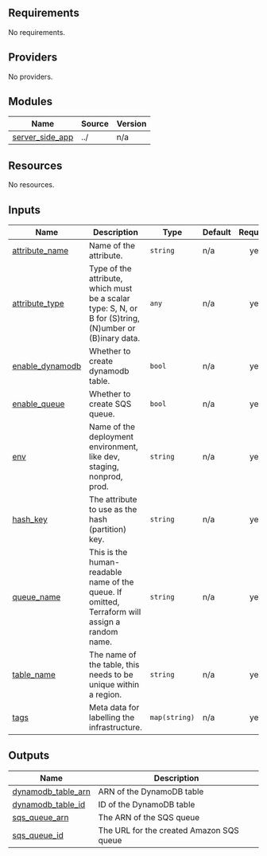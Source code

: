 ## Requirements

No requirements.

## Providers

No providers.

## Modules

| Name | Source | Version |
|------|--------|---------|
| <a name="module_server_side_app"></a> [server\_side\_app](#module\_server\_side\_app) | ../ | n/a |

## Resources

No resources.

## Inputs

| Name | Description | Type | Default | Required |
|------|-------------|------|---------|:--------:|
| <a name="input_attribute_name"></a> [attribute\_name](#input\_attribute\_name) | Name of the attribute. | `string` | n/a | yes |
| <a name="input_attribute_type"></a> [attribute\_type](#input\_attribute\_type) | Type of the attribute, which must be a scalar type: S, N, or B for (S)tring, (N)umber or (B)inary data. | `any` | n/a | yes |
| <a name="input_enable_dynamodb"></a> [enable\_dynamodb](#input\_enable\_dynamodb) | Whether to create dynamodb table. | `bool` | n/a | yes |
| <a name="input_enable_queue"></a> [enable\_queue](#input\_enable\_queue) | Whether to create SQS queue. | `bool` | n/a | yes |
| <a name="input_env"></a> [env](#input\_env) | Name of the deployment environment, like dev, staging, nonprod, prod. | `string` | n/a | yes |
| <a name="input_hash_key"></a> [hash\_key](#input\_hash\_key) | The attribute to use as the hash (partition) key. | `string` | n/a | yes |
| <a name="input_queue_name"></a> [queue\_name](#input\_queue\_name) | This is the human-readable name of the queue. If omitted, Terraform will assign a random name. | `string` | n/a | yes |
| <a name="input_table_name"></a> [table\_name](#input\_table\_name) | The name of the table, this needs to be unique within a region. | `string` | n/a | yes |
| <a name="input_tags"></a> [tags](#input\_tags) | Meta data for labelling the infrastructure. | `map(string)` | n/a | yes |

## Outputs

| Name | Description |
|------|-------------|
| <a name="output_dynamodb_table_arn"></a> [dynamodb\_table\_arn](#output\_dynamodb\_table\_arn) | ARN of the DynamoDB table |
| <a name="output_dynamodb_table_id"></a> [dynamodb\_table\_id](#output\_dynamodb\_table\_id) | ID of the DynamoDB table |
| <a name="output_sqs_queue_arn"></a> [sqs\_queue\_arn](#output\_sqs\_queue\_arn) | The ARN of the SQS queue |
| <a name="output_sqs_queue_id"></a> [sqs\_queue\_id](#output\_sqs\_queue\_id) | The URL for the created Amazon SQS queue |
